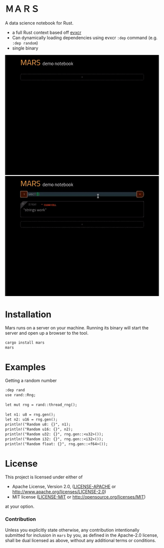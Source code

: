 # ＭＡＲＳ

A data science notebook for Rust.

* a full Rust context based off [evxcr](https://github.com/google/evcxr) 
* Can dynamically loading dependencies using evxcr `:dep` command (e.g. `:dep random`)
* single binary

![](vid1.gif)
![](vid2.gif)

# Installation

Mars runs on a server on your machine. Running its binary will start the server and open up a browser to the tool.

```
cargo install mars
mars
```

# Examples

Getting a random number

```
:dep rand
use rand::Rng;

let mut rng = rand::thread_rng();

let n1: u8 = rng.gen();
let n2: u16 = rng.gen();
println!("Random u8: {}", n1);
println!("Random u16: {}", n2);
println!("Random u32: {}", rng.gen::<u32>());
println!("Random i32: {}", rng.gen::<i32>());
println!("Random float: {}", rng.gen::<f64>());
```


# License

This project is licensed under either of

 * Apache License, Version 2.0, ([LICENSE-APACHE](LICENSE-APACHE) or
   http://www.apache.org/licenses/LICENSE-2.0)
 * MIT license ([LICENSE-MIT](LICENSE-MIT) or
   http://opensource.org/licenses/MIT)

at your option.


### Contribution

Unless you explicitly state otherwise, any contribution intentionally submitted
for inclusion in `mars` by you, as defined in the Apache-2.0 license, shall be
dual licensed as above, without any additional terms or conditions.
